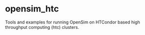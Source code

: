 # opensim_htc
Tools and examples for running OpenSim on HTCondor based high throughput computing (htc) clusters. 
